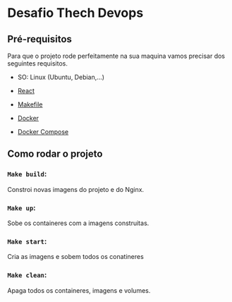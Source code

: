 # Desafio Thech Devops


## Pré-requisitos
Para que o projeto rode perfeitamente na sua maquina vamos precisar dos seguintes requisitos.

- SO: Linux (Ubuntu, Debian,...)

- [React](https://tecadmin.net/how-to-install-reactjs-on-ubuntu-20-04/)

- [Makefile](https://zoomadmin.com/HowToInstall/UbuntuPackage/make)

- [Docker](https://docs.docker.com/engine/install/ubuntu/)

- [Docker Compose](https://docs.docker.com/compose/install/)


## Como rodar o projeto


### `Make build`:
 Constroi novas imagens do projeto e do Nginx.

### `Make up`: 
Sobe os containeres com a imagens construitas.

### `Make start`: 
Cria as imagens e sobem todos os conatineres

### `Make clean`: 
Apaga todos os containeres, imagens e volumes.








